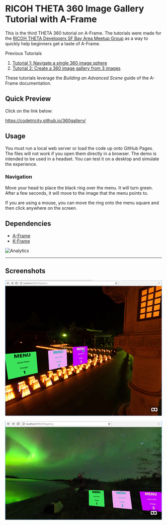 # RICOH THETA 360 Image Gallery Tutorial with A-Frame

This is the third THETA 360 tutorial on A-Frame.  The tutorials
were made for the
[RICOH THETA Developers SF Bay Area Meetup Group](https://www.meetup.com/RICOH-THETA-Developers-SF-Bay-Area/)
as a way to quickly help beginners get a taste of A-Frame.

Previous Tutorials

1. [Tutorial 1: Navigate a single 360 image sphere](https://github.com/theta360developers/aframe-demo)
2. [Tutorial 2: Create a 360 image gallery from 3 images](https://github.com/theta360developers/360gallery)

These tutorials leverage the *Building an Advanced Scene* guide of the A-Frame documentation.

## Quick Preview

Click on the link below:

https://codetricity.github.io/360gallery/

## Usage

You must run a local web server or load the code up onto GitHub Pages.
The files will not work if you open them directly in a browser.
The demo is intended to be used in a headset. You can test it on a
desktop and simulate the experience.

### Navigation
Move your head to place the black ring over the menu. It will turn green. After a few seconds, it will move to the image that the
menu points to.

If you are using a mouse, you can move the ring onto the menu square
and then click anywhere on the screen.

## Dependencies

- [A-Frame](https://github.com/aframevr/aframe)
- [K-Frame](https://github.com/ngokevin/k-frame)

![Analytics](https://ga-beacon.appspot.com/UA-73311422-5/360gallery)

---

## Screenshots

![](img/doc/screenshot.png)

![](img/doc/screenshot2.png)
